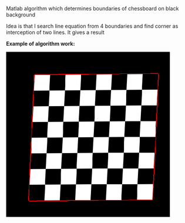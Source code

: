 Matlab algorithm which determines boundaries of chessboard on black background

Idea is that I search line equation from 4 boundaries and find corner as interception of two lines. It gives a result

**Example of algorithm work:**

![picture](img/res_1.png) 

